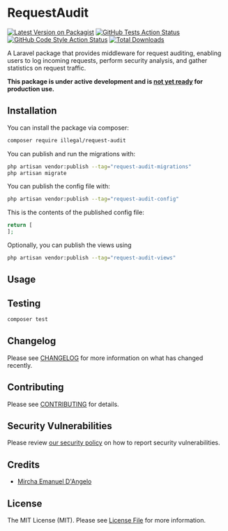 # RequestAudit

[![Latest Version on Packagist](https://img.shields.io/packagist/v/illegal/request-audit.svg?style=flat-square)](https://packagist.org/packages/illegal/request-audit)
[![GitHub Tests Action Status](https://img.shields.io/github/actions/workflow/status/illegal/request-audit/run-tests.yml?branch=main&label=tests&style=flat-square)](https://github.com/illegal/request-audit/actions?query=workflow%3Arun-tests+branch%3Amain)
[![GitHub Code Style Action Status](https://img.shields.io/github/actions/workflow/status/illegal/request-audit/fix-php-code-style-issues.yml?branch=main&label=code%20style&style=flat-square)](https://github.com/illegal/request-audit/actions?query=workflow%3A"Fix+PHP+code+style+issues"+branch%3Amain)
[![Total Downloads](https://img.shields.io/packagist/dt/illegal/request-audit.svg?style=flat-square)](https://packagist.org/packages/illegal/request-audit)



A Laravel package that provides middleware for request auditing, enabling users to log incoming requests, perform
security analysis, and gather statistics on request traffic.

**This package is under active development and is <u>not yet ready</u> for production use.**

## Installation

You can install the package via composer:

```bash
composer require illegal/request-audit
```

You can publish and run the migrations with:

```bash
php artisan vendor:publish --tag="request-audit-migrations"
php artisan migrate
```

You can publish the config file with:

```bash
php artisan vendor:publish --tag="request-audit-config"
```

This is the contents of the published config file:

```php
return [
];
```

Optionally, you can publish the views using

```bash
php artisan vendor:publish --tag="request-audit-views"
```

## Usage


## Testing

```bash
composer test
```

## Changelog

Please see [CHANGELOG](CHANGELOG.md) for more information on what has changed recently.

## Contributing

Please see [CONTRIBUTING](CONTRIBUTING.md) for details.

## Security Vulnerabilities

Please review [our security policy](../../security/policy) on how to report security vulnerabilities.

## Credits

- [Mircha Emanuel D'Angelo](https://github.com/mirchaemanuel)

## License

The MIT License (MIT). Please see [License File](LICENSE.md) for more information.

